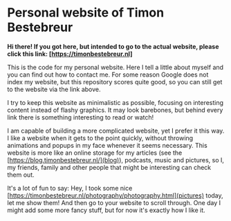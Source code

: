 # Personal website of Timon Bestebreur

**Hi there! If you got here, but intended to go to the actual website, please click this link: 
[https://timonbestebreur.nl]**

This is the code for my personal website. Here I tell a little about myself and you can find out how to contact me.
For some reason Google does not index my website, but this repository scores quite good, so you can still get to the website via the link above.

I try to keep this website as minimalistic as possible, focusing on interesting content instead of flashy graphics. It may look barebones, but behind every link there is something interesting to read or watch!

I am capable of building a more complicated website, yet I prefer it this way. I like a website when it gets to the point quickly, without throwing animations and popups in my face whenever it seems necessary. This website is more like an online storage for my articles (see the [https://blog.timonbestebreur.nl/](blog)), podcasts, music and pictures, so I, my friends, family and other people that might be interesting can check them out.

It's a lot of fun to say: Hey, I took some nice [https://timonbestebreur.nl/photography/photography.html](pictures) today, let me show them! And then go to your website to scroll through. One day I might add some more fancy stuff, but for now it's exactly how I like it.